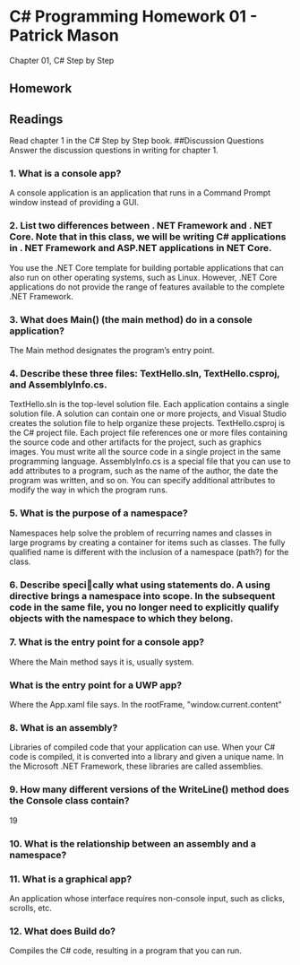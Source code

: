 # C# Programming Homework 01 - Patrick Mason
Chapter 01, C# Step by Step
## Homework
## Readings
Read chapter 1 in the C# Step by Step book.
##Discussion Questions
Answer the discussion questions in writing for chapter 1.
### 1. What is a console app? 
A console application is an application that runs in a Command Prompt window instead of providing a GUI.
### 2. List two differences between . NET Framework and . NET Core. Note that in this class, we will be writing C# applications in . NET Framework and ASP.NET applications in NET Core. 
You use the .NET Core template for building portable applications that can also run on other operating systems, such as Linux. However, .NET Core applications do not provide the range of features available to the complete .NET Framework.
### 3. What does Main() (the main method) do in a console application? 
The Main method designates the program’s entry point.
### 4. Describe these three files: TextHello.sln, TextHello.csproj, and AssemblyInfo.cs. 
TextHello.sln is the top-level solution file. Each application contains a single solution file. A solution can contain one or more projects, and Visual Studio creates the solution file to help organize these projects. TextHello.csproj is the C# project file. Each project file references one or more files containing the source code and other artifacts for the project, such as graphics images. You must write all the source code in a single project in the same programming language. AssemblyInfo.cs is a special file that you can use to add attributes to a program, such as the name of the author, the date the program was written, and so on. You can specify additional attributes to modify the way in which the program runs.
### 5. What is the purpose of a namespace? 
Namespaces help solve the problem of recurring names and classes in large programs by creating a container for items such as classes. The fully qualified name is different with the inclusion of a namespace (path?) for the class.
### 6. Describe specically what using statements do. A using directive brings a namespace into scope. In the subsequent code in the same file, you no longer need to explicitly qualify objects with the namespace to which they belong.
### 7. What is the entry point for a console app? 
Where the Main method says it is, usually system. 
### What is the entry point for a UWP app? 
Where the App.xaml file says. In the rootFrame, "window.current.content"
### 8. What is an assembly? 
Libraries of compiled code that your application can use. When your C# code is compiled, it is converted into a library and given a unique name. In the Microsoft .NET Framework, these libraries are called assemblies.
### 9. How many different versions of the WriteLine() method does the Console class contain? 
19
### 10. What is the relationship between an assembly and a namespace?
### 11. What is a graphical app? 
An application whose interface requires non-console input, such as clicks, scrolls, etc.
### 12. What does Build do? 
Compiles the C# code, resulting in a program that you can run.
